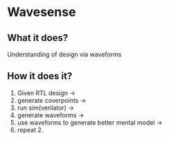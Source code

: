 # Wavesense

## What it does?

Understanding of design via waveforms

## How it does it?

1. Given RTL design ->
2. generate coverpoints ->
3. run sim(verilator) ->
4. generate waveforms ->
5. use waveforms to generate better mental model ->
6. repeat 2.
